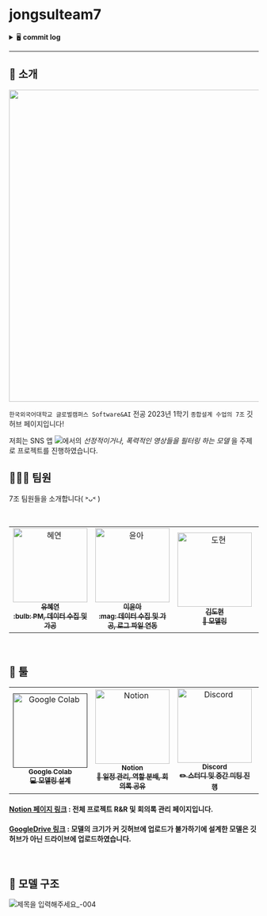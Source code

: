 # jongsulteam7

<details>
<summary>🖥 <b>commit log</b></summary><br>

<b>[0511]</b> `혜연` 테스트용 틱톡 비디오 업로드 완료

1) tiktok videos > 건전, 선정, 폭력 폴더로 구분
2) 건전 동영상 80개, 선정 동영상 - 관계 동영상 5개, 선정 동영상 - 노출 동영상 5개, 폭력 동영상 10개로 총 8:1:1 비율로 구성
3) 관계 동영상, 노출 동영상 일부는 틱톡 자체 어플이 아닌 트위터와 같은 외부 어플에서 아카이브된 내용을 사용하였으며, <br>이외 영상은 모두 틱톡에서 가져옴
4) 모든 영상을 약 20초 내외로 하기 위해 일부 동영상 길이를 조정한 부분이 있음

<b>[0511]</b> `인경` CNN 테스트 파일 업로드 완료
- data augmentation 추가 필요
- 남는 이미지로 테스트 진행 예정

<b>[0512]</b> `윤아` 모델링 학습용 이미지 업로드 완료
: 새로운 모델링 학습 이미지 폴더안에 해당 내용 추가

<b>[~0529</b>] Sequentail, VGG 모델로 세분화해 개발 진행 <br>
    - `도현` : VGG <br>
    - `인경` : Sequential

<b>[0529]</b> `혜연` 테스트용 틱톡 비디오/선정 이미지 보완 및 추가  
1) tiktok videos > 선정 동영상 일부 수정 (갯수 변동X, 총 5장)
2) tiktok videos > 건전 동영상 일부 수정 (갯수 변동X)
3) 모델 학습용 이미지 소스 >  선정적 이미지 소스 일부 수정 및 300장 추가 (총 800장)
    - 애매한 부분 삭제하고 확실한 이미지로 수정
    - 여성 노출로 치중된 부분 있어 남성 노출 이미지 추가
    - 일부 보완 + 300장 추가
4) 모델 학습용 이미지 소스 >  비선정적 이미지 소스 일부 수정 및 300장 추가 (총 800장)
    - 애매한 부분 삭제하고 확실한 이미지로 수정
    - 크기 너무 작은 이미지들 삭제
    - 일부 보완 + 300장 추가
    
<b>[0602]</b> `혜연` 비노출 이미지 데이터셋 보완: 수량 500개로 조정 (노출 심한 이미지 삭제 및 일반 복장 착용 이미지 추가)     
    
<b>[0606]</b> `윤아` 연동 로그 파일 소스 + csv 파일 '로그 연동 파일' 폴더로 정리    
`도현` 동영상 테스트 파일 업로드 <br>
`인경` cnn_sequential 최종 모델 업로드

<b>[~0608]</b>
`윤아` 프레임화, 로그 연동 코드 점검 및 최종 보완 <br>
`도현` VGG 클래스별 테스트, 분류 모델 구현<br>
`인경` Sequential 클래스별 테스트, 분류 모델 구현 <br>
`혜연` 오차 범위 테스트, 로그-blind 연동

<b>[0610]</b> `혜연` `윤아` `도현` `인경` 최종 코드 제외 파일 및 디렉토리 정리

</details> 

- - -
## 📃 소개
<p align="center">
  <img src="https://github.com/selfrescue/selfrescue/assets/130124454/665ba540-e8ba-4656-a5ee-49c2db1a298a" width="630px">
</p>

`한국외국어대학교 글로벌캠퍼스 Software&AI` 전공 2023년 1학기 `종합설계 수업의 7조` 깃허브 페이지입니다!

저희는 SNS 앱 <img src="https://img.shields.io/badge/tiktok-000000?style=flat&logo=tiktok&logoColor=white"/>에서의 *선정적이거나, 폭력적인 영상들을 필터링 하는 모델* 을 주제로 프로젝트를 진행하였습니다.

## 🧑‍🤝‍🧑 팀원
7조 팀원들을 소개합니다( ˃ᴗ˂ )
<!-- ALL-CONTRIBUTORS-LIST:START - Do not remove or modify this section -->
<!-- prettier-ignore-start -->
<!-- markdownlint-disable -->

<table>
  <tr>
    <td align="center">
    <a href="https://github.com/selfrescue">
    <img src="https://github.com/selfrescue.png" width="150px;" alt="혜연"/>
    <br />
    <sub>
    <b>유혜연</b><br>
    <b> :bulb: PM, 데이터 수집 및 가공</b>
    </sub>
    </a>
    <br />
    <td align="center">
    <a href="https://github.com/YooongA">
    <img src="https://github.com/YooongA.png" width="150px;" alt="윤아"/>
    <br />
    <sub>
    <b>이윤아</b><br>
    <b> :mag: 데이터 수집 및 가공, 로그 파일 연동</b>
    </sub>
    </a>
    <td align="center">
    <a href="https://github.com/dony1220">
    <img src="https://github.com/dony1220.png" width="150px;" alt="도현"/>
    <br />
    <sub>
    <b>김도현</b><br>
    <b>🌟 모델링</b>
    </sub>
    </a>
    <br />
    </td>
    <td align="center">
    <a href="https://github.com/InKyungWoo">
    <img src="https://github.com/InKyungWoo.png" width="150px;" alt="인경"/>
    <br />
    <sub>
    <b>Inkyung Woo</b><br>
    <b>🌟 모델링</b>
    </sub>
    </a>
    <br />
    </td>    
    <br />
    </td>    
  </tr>
</table>

<br>

## 🧰 툴
<table>
  <tr>
    <td align="center">
    <a href=''>
    <img src="https://github.com/selfrescue/selfrescue/assets/130124454/3ae060ca-8f5f-4ca7-a880-3168cb5deaec" width="150px;" alt='Google Colab'/>
    <br />
    <sub>
    <b>Google Colab</b><br>
    <b> 💻 모델링 설계 </b>
    </sub>
    </a>
    <br />
    </td>
    <td align='center'>
    <a href='https://spiral-moose-c33.notion.site/7e97e0c8815d4acf815ffa0c885348a4?pvs=4'>
    <img src='https://github.com/selfrescue/selfrescue/assets/130124454/189b7c67-88a0-49c6-9682-1aecef0533e2' width="150px;" alt="Notion"/>
    <br />
    <sub>
    <b>Notion</b><br>
    <b> 📆 일정 관리, 역할 분배, 회의록 공유</b>
    </sub>
    </a>
    <br />
    </td>
    <td align="center">
    <a href='https://discord.gg/KJWkZJg4'>
    <img src='https://github.com/selfrescue/selfrescue/assets/130124454/cf370aee-98cc-4546-a1b3-a68884994a20' width="150px;" alt="Discord"/>
    <br />
    <sub>
    <b>Discord</b><br>
    <b> ✏️ 스터디 및 중간 미팅 진행</b>
    </sub>
    </a>
    <br />
    </td>
    <td align="center">
    <a href=''>
    <img src="https://github.com/selfrescue/selfrescue/assets/130124454/76109cbe-7af1-4494-ae52-3abbdd09fdf2" width="150px;" alt="Google Meet"/>
    <br />
    <sub>
    <b>Google Meet</b><br>
    <b>✏️ 비대면 회의 진행</b>
    </sub>
    </a>
    <br />
    </td>    
    <td align="center">
    <a href=''>
    <img src="https://github.com/selfrescue/selfrescue/assets/130124454/d657cc6e-e8a1-4c48-9988-3ba3cf8f6c63" width="150px;" alt="Google Drive"/>
    <br />
    <sub>
    <b>Google Drive</b><br>
    <b> 📹 구현 영상 및 모델 파일 업로드 </b>
    </sub>
    </a>
    <br />
    </td>
  </tr>
</table>
  
#### [Notion 페이지 링크](https://spiral-moose-c33.notion.site/7e97e0c8815d4acf815ffa0c885348a4?pvs=4) : 전체 프로젝트 R&R 및 회의록 관리 페이지입니다.
#### [GoogleDrive 링크](https://drive.google.com/drive/folders/1BYTg3gTPLE2lTy0RrNSjG9CHcRoApqJN?usp=drive_link) : 모델의 크기가 커 깃허브에 업로드가 불가하기에 설계한 모델은 깃허브가 아닌 드라이브에 업로드하였습니다. 

<br>

## 📝 모델 구조
![제목을 입력해주세요_-004](https://github.com/jongsulteam7/ttproject/assets/130124454/9b82aee0-54e2-48ce-98b4-9aad679f68a9)

